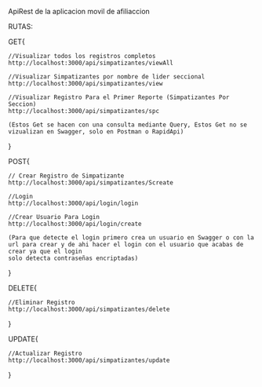 ApiRest de la aplicacion movil de afiliaccion

RUTAS:

GET{

    //Visualizar todos los registros completos
    http://localhost:3000/api/simpatizantes/viewAll
   
    //Visualizar Simpatizantes por nombre de lider seccional
    http://localhost:3000/api/simpatizantes/view

    //Visualizar Registro Para el Primer Reporte (Simpatizantes Por Seccion)
    http://localhost:3000/api/simpatizantes/spc

    (Estos Get se hacen con una consulta mediante Query, Estos Get no se vizualizan en Swagger, solo en Postman o RapidApi)
}

POST{

    // Crear Registro de Simpatizante
    http://localhost:3000/api/simpatizantes/Screate

    //Login
    http://localhost:3000/api/login/login

    //Crear Usuario Para Login
    http://localhost:3000/api/login/create

    (Para que detecte el login primero crea un usuario en Swagger o con la url para crear y de ahi hacer el login con el usuario que acabas de crear ya que el login
    solo detecta contraseñas encriptadas)
}

DELETE{

    //Eliminar Registro
    http://localhost:3000/api/simpatizantes/delete

}

UPDATE{

    //Actualizar Registro
    http://localhost:3000/api/simpatizantes/update
    
}